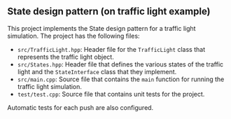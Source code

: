 ## State design pattern (on traffic light example)

This project implements the State design pattern for a traffic light simulation. The project has the following files:

- `src/TrafficLight.hpp`: Header file for the `TrafficLight` class that represents the traffic light object.
- `src/States.hpp`: Header file that defines the various states of the traffic light and the `StateInterface` class that they implement.
- `src/main.cpp`: Source file that contains the `main` function for running the traffic light simulation.
- `test/test.cpp`: Source file that contains unit tests for the project.

Automatic tests for each push are also configured.
